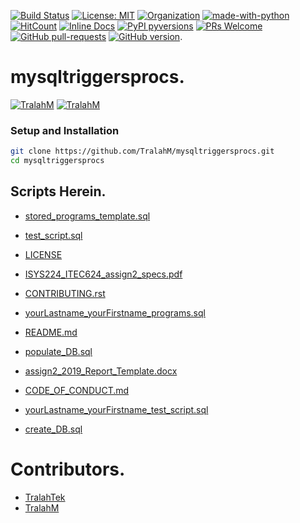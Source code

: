
[![Build Status](https://travis-ci.com/TralahM/mysqltriggersprocs.svg?branch=master)](https://travis-ci.com/TralahM/mysqltriggersprocs)
[![License: MIT](https://img.shields.io/badge/License-MIT-red.svg)](https://opensource.org/licenses/MIT)
[![Organization](https://img.shields.io/badge/Org-TralahTek-blue.svg)](https://github.com/TralahTek)
[![made-with-python](https://img.shields.io/badge/Made%20with-Python-1f425f.svg)](https://www.python.org/)
[![HitCount](http://hits.dwyl.io/TralahM/mysqltriggersprocs.svg)](http://dwyl.io/TralahM/mysqltriggersprocs)
[![Inline Docs](http://inch-ci.org/github/TralahM/mysqltriggersprocs.svg?branch=master)](http://inch-ci.org/github/TralahM/mysqltriggersprocs)
[![PyPI pyversions](https://img.shields.io/pypi/pyversions/ansicolortags.svg)](https://pypi.python.org/pypi/ansicolortags/)
[![PRs Welcome](https://img.shields.io/badge/PRs-welcome-brightgreen.svg?style=flat-square)](https://github.com/TralahM/pull/)
[![GitHub pull-requests](https://img.shields.io/github/issues-pr/Naereen/StrapDown.js.svg)](https://gitHub.com/TralahM/mysqltriggersprocs/pull/)
[![GitHub version](https://badge.fury.io/gh/Naereen%2FStrapDown.js.svg)](https://github.com/TralahM/mysqltriggersprocs).

# mysqltriggersprocs.


[![TralahM](https://img.shields.io/badge/Developer-TralahM-blue.svg?style=for-the-badge)](https://github.com/TralahM)
[![TralahM](https://img.shields.io/badge/Maintainer-TralahM-green.svg?style=for-the-badge)](https://github.com/TralahM)

### Setup and Installation

```Bash
git clone https://github.com/TralahM/mysqltriggersprocs.git
cd mysqltriggersprocs
```

## Scripts Herein.

* [stored_programs_template.sql](https://github.com/TralahM/mysqltriggersprocs/blob/master/stored_programs_template.sql)

* [test_script.sql](https://github.com/TralahM/mysqltriggersprocs/blob/master/test_script.sql)

* [LICENSE](https://github.com/TralahM/mysqltriggersprocs/blob/master/LICENSE)

* [ISYS224_ITEC624_assign2_specs.pdf](https://github.com/TralahM/mysqltriggersprocs/blob/master/ISYS224_ITEC624_assign2_specs.pdf)

* [CONTRIBUTING.rst](https://github.com/TralahM/mysqltriggersprocs/blob/master/CONTRIBUTING.rst)

* [yourLastname_yourFirstname_programs.sql](https://github.com/TralahM/mysqltriggersprocs/blob/master/yourLastname_yourFirstname_programs.sql)

* [README.md](https://github.com/TralahM/mysqltriggersprocs/blob/master/README.md)

* [populate_DB.sql](https://github.com/TralahM/mysqltriggersprocs/blob/master/populate_DB.sql)

* [assign2_2019_Report_Template.docx](https://github.com/TralahM/mysqltriggersprocs/blob/master/assign2_2019_Report_Template.docx)

* [CODE_OF_CONDUCT.md](https://github.com/TralahM/mysqltriggersprocs/blob/master/CODE_OF_CONDUCT.md)

* [yourLastname_yourFirstname_test_script.sql](https://github.com/TralahM/mysqltriggersprocs/blob/master/yourLastname_yourFirstname_test_script.sql)

* [create_DB.sql](https://github.com/TralahM/mysqltriggersprocs/blob/master/create_DB.sql)

# Contributors.

* [TralahTek](https://github.com/TralahTek)
* [TralahM](https://github.com/TralahM)
